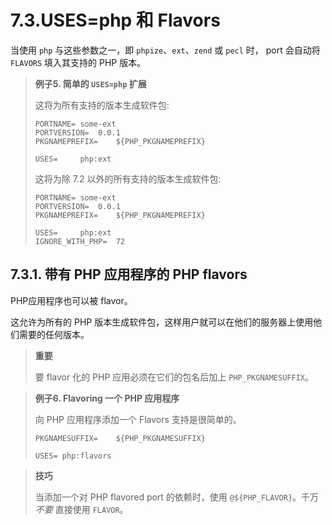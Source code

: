 # 7.3.USES=php 和 Flavors

当使用 `php` 与这些参数之一，即 `phpize`、`ext`、`zend` 或 `pecl` 时， port 会自动将 `FLAVORS` 填入其支持的 PHP 版本。

> **例子5. 简单的 `USES=php` 扩展**
>
> 这将为所有支持的版本生成软件包:
>
> ```
> PORTNAME=	some-ext
> PORTVERSION=	0.0.1
> PKGNAMEPREFIX=	${PHP_PKGNAMEPREFIX}
>
> USES=		php:ext
> ```
>
> 这将为除 7.2 以外的所有支持的版本生成软件包:
>
> ```
> PORTNAME=	some-ext
> PORTVERSION=	0.0.1
> PKGNAMEPREFIX=	${PHP_PKGNAMEPREFIX}
>
> USES=		php:ext
> IGNORE_WITH_PHP=	72
> ```

## 7.3.1. 带有 PHP 应用程序的 PHP flavors

PHP应用程序也可以被 flavor。

这允许为所有的 PHP 版本生成软件包，这样用户就可以在他们的服务器上使用他们需要的任何版本。

>**重要**
>
> 要 flavor 化的 PHP 应用必须在它们的包名后加上 `PHP_PKGNAMESUFFIX`。

> **例子6. Flavoring 一个 PHP 应用程序**
>
> 向 PHP 应用程序添加一个 Flavors 支持是很简单的。
>
> ```
> PKGNAMESUFFIX=	${PHP_PKGNAMESUFFIX}
>
> USES=	php:flavors
> ```

>**技巧**
>
> 当添加一个对 PHP flavored port 的依赖时，使用 `@${PHP_FLAVOR}`。千万 *不要* 直接使用 `FLAVOR`。
